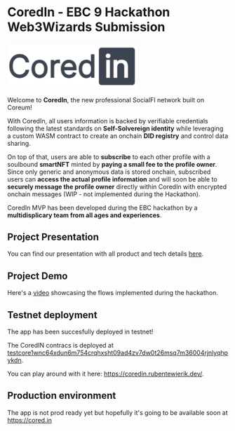 # CoredIn - EBC 9 Hackathon Web3Wizards Submission

<img src="./images/CoredIn.png" alt="CoredIn" style="width:300px;"/>

Welcome to **CoredIn**, the new professional SocialFI network built on Coreum!

With CoredIn, all users information is backed by verifiable credentials following the latest standards on **Self-Solvereign identity** while leveraging a custom WASM contract to create an onchain **DID registry** and control data sharing.

On top of that, users are able to **subscribe** to each other profile with a soulbound **smartNFT** minted by **paying a small fee to the profile owner**. Since only generic and anonymous data is stored onchain, subscribed users can **access the actual profile information** and will soon be able to **securely message the profile owner** directly within CoredIn with encrypted onchain messages (WIP - not implemented during the Hackathon).

CoredIn MVP has been developed during the EBC hackathon by a **multidisplicary team from all ages and experiences**.

## Project Presentation

You can find our presentation with all product and tech details
<a href="https://www.canva.com/design/DAFyLR0keU8/rTj4WoBQXyiraOsQPNotTQ/view?utm_content=DAFyLR0keU8&utm_campaign=designshare&utm_medium=link&utm_source=viewer" target="_blank"> here</a>.

## Project Demo

Here's a <a href="https://clipchamp.com/watch/UHVPrAPOLjh" target="_blank"> video</a> showcasing the flows implemented during the hackathon.

## Testnet deployment

The app has been succesfully deployed in testnet!

The CoredIN contracs is deployed at <a href="https://explorer.testnet-1.coreum.dev/coreum/accounts/testcore1wnc64xdun6m754crqhxsht09ad4zv7dw0t26msq7m36004rjnlyqhpykdn" target="_blank"> testcore1wnc64xdun6m754crqhxsht09ad4zv7dw0t26msq7m36004rjnlyqhpykdn</a>.

You can play around with it here: <a href="https://coredin.rubentewierik.dev/" target="_blank"> https://coredin.rubentewierik.dev/</a>.

## Production environment

The app is not prod ready yet but hopefully it's going to be available soon at https://cored.in
